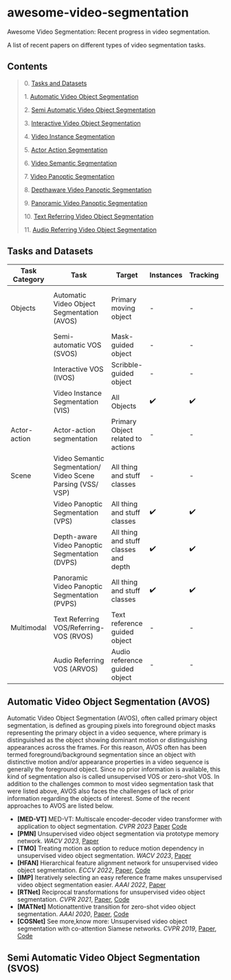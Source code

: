 # awesome-video-segmentation
Awesome Video Segmentation: Recent progress in video segmentation. 

A list of recent papers on different types of video segmentation tasks.  









## Contents
> 0\. [Tasks and Datasets](#Tasks-and-Datasets)
>
> 1\. [Automatic Video Object Segmentation](#Automatic-Video-Object-Segmentation)
>
> 2\. [Semi Automatic Video Object Segmentation](#Semi-Automatic-Video-Object-Segmentation)
>
> 3\. [Interactive Video Object Segmentation](#Interactive-Video-Object-Segmentation)
>
> 4\. [Video Instance Segmentation](#Video-Instance-Segmentation)
>
> 5\. [Actor Action Segmentation](#[Actor-Action-Segmentation)
>
> 6\. [Video Semantic Segmentation](#Video-Semantic-Segmentation)
>
> 7\. [Video Panoptic Segmentation](#Video-Panoptic-Segmentation)
>
> 8\. [Depthaware Video Panoptic Segmentation](#Depthaware-Video-Panoptic-Segmentation)
>
> 9\. [Panoramic Video Panoptic Segmentation](#Panoramic-Video-Panoptic-Segmentation)
>
> 10\. [Text Referring Video Object Segmentation](#Text-Referring-Video-Object-Segmentation)
>
> 11\. [Audio Referring Video Object Segmentation](#Audio-Referring-Video-Object-Segmentation)


## Tasks and Datasets

| Task Category               | Task                                                        | Target                                | Instances          | Tracking           | Datasets                                       |
|-----------------------------|-------------------------------------------------------------|---------------------------------------|--------------------|--------------------|------------------------------------------------|
|           Objects           | Automatic Video Object Segmentation (AVOS)                  | Primary moving object                 | -                  | -                  | DAVIS 2016, MoCA, YouTube-VOS, YouTube-Objects |
|                             | Semi-automatic VOS (SVOS)                                   | Mask-guided object                    | -                  | -                  | DAVIS'2017                                     |
|                             | Interactive VOS (IVOS)                                      | Scribble-guided object                | -                  | -                  | DAVIS'2017                                     |
|                             | Video Instance Segmentation (VIS)                           | All Objects                           | :heavy_check_mark: | :heavy_check_mark: | YouTube-VIS, OVIS                              |
|         Actor-action        | Actor-action segmentation                                   | Primary Object related to actions     | -                  | -                  | A2D                                            |
|             Scene           | Video Semantic Segmentation/ Video Scene Parsing (VSS/ VSP) | All thing and stuff classes           | -                  | -                  | VIPER, VSPW                                    |
|                             | Video Panoptic Segmentation (VPS)                           | All thing and stuff classes           | :heavy_check_mark: | :heavy_check_mark: | Cityscapes-VPS, VIPER, VIPSeg                  |
|                             | Depth-aware Video Panoptic Segmentation (DVPS)              | All thing and stuff classes and depth | :heavy_check_mark: | :heavy_check_mark: | Cityscapes-DVPS, SemanticKITTI-DVPS            |
|                             | Panoramic Video Panoptic Segmentation (PVPS)                | All thing and stuff classes           | :heavy_check_mark: | :heavy_check_mark: | WOD:PVPS                                       |
|            Multimodal       | Text Referring VOS/Referring-VOS (RVOS)                     | Text reference guided object          | -                  | -                  | A2D-Sentence, RE-DAVIS, RVOS                   |
|                             | Audio Referring VOS (ARVOS)                                 | Audio reference guided object         | -                  | -                  | AVOS                                           |





## Automatic Video Object Segmentation (AVOS)
Automatic Video Object Segmentation (AVOS), often called primary object segmentation, is defined as grouping pixels into foreground object masks representing the primary object in a video sequence, where primary is distinguished as the object showing dominant motion or distinguishing appearances across the frames. For this reason, AVOS often has been termed foreground/background segmentation since an object with distinctive motion and/or appearance properties in a video sequence is generally the foreground object. Since no prior information is available, this kind of segmentation also is called unsupervised VOS or zero-shot VOS. In addition to the challenges common to most video segmentation task that were listed above, AVOS also faces the challenges of lack of prior information regarding the objects of interest. Some of the recent approaches to AVOS are listed below. 

- **[MED-VT]** MED-VT: Multiscale encoder-decoder video transformer with application to object segmentation. *CVPR 2023* [Paper](https://openaccess.thecvf.com/content/CVPR2023/papers/Karim_MED-VT_Multiscale_Encoder-Decoder_Video_Transformer_With_Application_To_Object_Segmentation_CVPR_2023_paper.pdf) [Code](https://rkyuca.github.io/medvt/)
- **[PMN]** Unsupervised video object segmentation via prototype memory network. *WACV 2023*, [Paper](https://openaccess.thecvf.com/content/WACV2023/papers/Lee_Unsupervised_Video_Object_Segmentation_via_Prototype_Memory_Network_WACV_2023_paper.pdf)
- **[TMO]** Treating motion as option to reduce motion dependency in unsupervised video object segmentation. *WACV 2023*, [Paper](https://openaccess.thecvf.com/content/WACV2023/papers/Cho_Treating_Motion_as_Option_To_Reduce_Motion_Dependency_in_Unsupervised_WACV_2023_paper.pdf)
- **[HFAN]** Hierarchical feature alignment network for unsupervised video object segmentation. *ECCV 2022*, [Paper](https://www.ecva.net/papers/eccv_2022/papers_ECCV/papers/136940584.pdf), [Code](https://github.com/NUST-Machine-Intelligence-Laboratory/HFAN)
- **[IMP]** Iteratively selecting an easy reference frame makes unsupervised video object segmentation easier. *AAAI 2022*, [Paper](https://arxiv.org/abs/2112.12402)
- **[RTNet]** Reciprocal transformations for unsupervised video object segmentation. *CVPR 2021*, [Paper](https://openaccess.thecvf.com/content/CVPR2021/papers/Ren_Reciprocal_Transformations_for_Unsupervised_Video_Object_Segmentation_CVPR_2021_paper.pdf), [Code](https://github.com/OliverRensu/RTNet)
- **[MATNet]** Motionattentive transition for zero-shot video object segmentation. *AAAI 2020*, [Paper](https://arxiv.org/pdf/2003.04253.pdf), [Code](https://github.com/tfzhou/MATNet)
- **[COSNet]** See more,know more: Unsupervised video object segmentation with co-attention Siamese networks. *CVPR 2019*, [Paper](https://openaccess.thecvf.com/content_CVPR_2019/papers/Lu_See_More_Know_More_Unsupervised_Video_Object_Segmentation_With_Co-Attention_CVPR_2019_paper.pdf), [Code](https://github.com/carrierlxk/COSNet)



## Semi Automatic Video Object Segmentation (SVOS)



  

